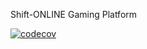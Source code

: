Shift-ONLINE Gaming Platform

[![codecov](https://codecov.io/gh/Phathumzi/shift/branch/main/graph/badge.svg?token=BH1AUUSC9I)](https://codecov.io/gh/Phathumzi/shift)
